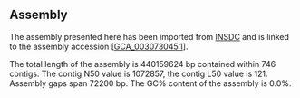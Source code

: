 **Assembly**
--------

The assembly presented here has been imported from [INSDC](http://www.insdc.org) and is linked to the assembly accession [[GCA\_003073045.1](http://www.ebi.ac.uk/ena/data/view/GCA_003073045.1)].

The total length of the assembly is 440159624 bp contained within 746 contigs.
The contig N50 value is 1072857, the contig L50 value is 121.
Assembly gaps span 72200 bp. The GC% content of the assembly is 0.0%.
